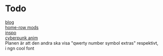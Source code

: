 # Todo
[blog](https://getreuer.info/posts/keyboards/index.html)  
[home-row mods](https://precondition.github.io/home-row-mods)  
[inspo](https://imgur.com/a/corne-crkbd-layout-DKzQ9TL)  
[cyberpunk anim](https://github.com/Stijnvandenbroek/cyberpunk_corne/tree/main/cyberpunk)  
Planen är att den andra ska visa "qwerty number symbol extras" respektivt, i ngn cool font
